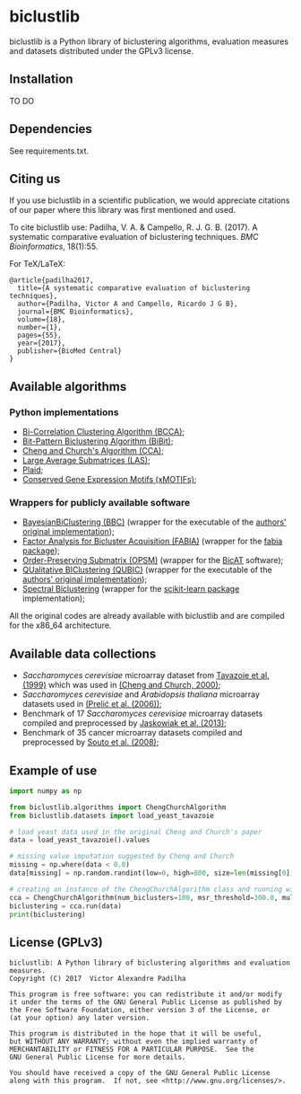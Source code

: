 # biclustlib

biclustlib is a Python library of biclustering algorithms, evaluation measures and datasets distributed under the GPLv3 license.

## Installation

TO DO

## Dependencies

See requirements.txt.

## Citing us
If you use biclustlib in a scientific publication, we would appreciate citations of our paper where this library was first mentioned and used.

To cite biclustlib use: Padilha, V. A. & Campello, R. J. G. B. (2017). A systematic comparative evaluation of biclustering techniques. *BMC Bioinformatics*, 18(1):55.

For TeX/LaTeX:

    @article{padilha2017,
      title={A systematic comparative evaluation of biclustering techniques},
      author={Padilha, Victor A and Campello, Ricardo J G B},
      journal={BMC Bioinformatics},
      volume={18},
      number={1},
      pages={55},
      year={2017},
      publisher={BioMed Central}
    }

## Available algorithms

### Python implementations

* [Bi-Correlation Clustering Algorithm (BCCA)](https://academic.oup.com/bioinformatics/article/25/21/2795/227776/Bi-correlation-clustering-algorithm-for);
* [Bit-Pattern Biclustering Algorithm (BiBit)](https://academic.oup.com/bioinformatics/article/27/19/2738/231788/A-biclustering-algorithm-for-extracting-bit);
* [Cheng and Church's Algorithm (CCA)](https://www.researchgate.net/profile/George_Church/publication/2329589_Biclustering_of_Expression_Data/links/550c04030cf2063799394f5e.pdf);
* [Large Average Submatrices (LAS)](http://www.jstor.org/stable/30242874?seq=1#page_scan_tab_contents);
* [Plaid](http://www.sciencedirect.com/science/article/pii/S0167947304000295);
* [Conserved Gene Expression Motifs (xMOTIFs)](https://books.google.com.br/books?hl=pt-BR&lr=&id=5_fRL7rSSX0C&oi=fnd&pg=PA77&dq=extracting+conserved+gene+expression+motifs&ots=I7pzAch3Oq&sig=3BfxcMpfy4lHyD74xBCoSK-PhFo#v=onepage&q&f=false);

### Wrappers for publicly available software

* [BayesianBiClustering (BBC)](https://bmcgenomics.biomedcentral.com/articles/10.1186/1471-2164-9-S1-S4) (wrapper for the executable of the [authors' original implementation](http://www.people.fas.harvard.edu/~junliu/BBC/));
* [Factor Analysis for Bicluster Acquisition (FABIA)](https://academic.oup.com/bioinformatics/article/26/12/1520/287036/FABIA-factor-analysis-for-bicluster-acquisition) (wrapper for the [fabia package](https://github.com/bioinf-jku/pyfabia));
* [Order-Preserving Submatrix (OPSM)](http://online.liebertpub.com/doi/abs/10.1089/10665270360688075) (wrapper for the [BicAT](http://people.ee.ethz.ch/~sop/bicat/) software);
* [QUalitative BIClustering (QUBIC)](https://academic.oup.com/nar/article/37/15/e101/2409951/QUBIC-a-qualitative-biclustering-algorithm-for) (wrapper for the executable of the [authors' original implementation](http://csbl.bmb.uga.edu/~maqin/bicluster/));
* [Spectral Biclustering](http://genome.cshlp.org/content/13/4/703.short) (wrapper for the [scikit-learn package](http://scikit-learn.org/stable/modules/generated/sklearn.cluster.bicluster.SpectralBiclustering.html) implementation);

All the original codes are already available with biclustlib and are compiled for the x86_64 architecture.

## Available data collections

* *Saccharomyces cerevisiae* microarray dataset from [Tavazoie et al. (1999)](http://www.alterlab.org/teaching/BIOEN3070/papers/Tavazoie_1999.pdf) which was used in [(Cheng and Church, 2000)](https://www.researchgate.net/profile/George_Church/publication/2329589_Biclustering_of_Expression_Data/links/550c04030cf2063799394f5e.pdf);
* *Saccharomyces cerevisiae* and *Arabidopsis thaliana* microarray datasets used in [(Prelić et al. (2006))](https://academic.oup.com/bioinformatics/article/22/9/1122/200492/A-systematic-comparison-and-evaluation-of);
* Benchmark of 17 *Saccharomyces cerevisiae* microarray datasets compiled and preprocessed by [Jaskowiak et al. (2013)](http://ieeexplore.ieee.org/abstract/document/6461019/);
* Benchmark of 35 cancer microarray datasets compiled and preprocessed by [Souto et al. (2008)](https://bmcbioinformatics.biomedcentral.com/articles/10.1186/1471-2105-9-497);

## Example of use

```python
import numpy as np

from biclustlib.algorithms import ChengChurchAlgorithm
from biclustlib.datasets import load_yeast_tavazoie

# load yeast data used in the original Cheng and Church's paper
data = load_yeast_tavazoie().values

# missing value imputation suggested by Cheng and Church
missing = np.where(data < 0.0)
data[missing] = np.random.randint(low=0, high=800, size=len(missing[0]))

# creating an instance of the ChengChurchAlgorithm class and running with the parameters of the original study
cca = ChengChurchAlgorithm(num_biclusters=100, msr_threshold=300.0, multiple_node_deletion_threshold=1.2)
biclustering = cca.run(data)
print(biclustering)
```

## License (GPLv3)
    biclustlib: A Python library of biclustering algorithms and evaluation measures.
    Copyright (C) 2017  Victor Alexandre Padilha

    This program is free software: you can redistribute it and/or modify
    it under the terms of the GNU General Public License as published by
    the Free Software Foundation, either version 3 of the License, or
    (at your option) any later version.

    This program is distributed in the hope that it will be useful,
    but WITHOUT ANY WARRANTY; without even the implied warranty of
    MERCHANTABILITY or FITNESS FOR A PARTICULAR PURPOSE.  See the
    GNU General Public License for more details.

    You should have received a copy of the GNU General Public License
    along with this program.  If not, see <http://www.gnu.org/licenses/>.
